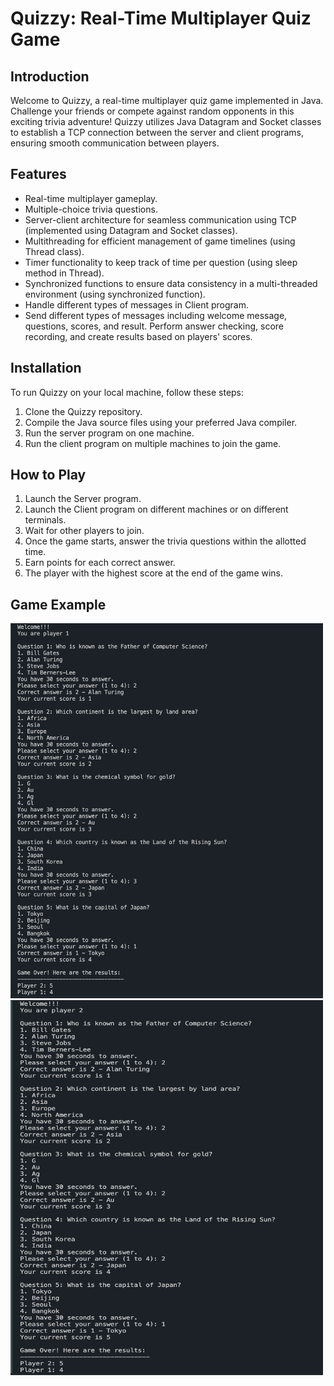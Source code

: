 # Quizzy: Real-Time Multiplayer Quiz Game

## Introduction
Welcome to Quizzy, a real-time multiplayer quiz game implemented in Java. Challenge your friends or compete against random opponents in this exciting trivia adventure! Quizzy utilizes Java Datagram and Socket classes to establish a TCP connection between the server and client programs, ensuring smooth communication between players.

## Features
- Real-time multiplayer gameplay.
- Multiple-choice trivia questions.
- Server-client architecture for seamless communication using TCP (implemented using Datagram and Socket classes).
- Multithreading for efficient management of game timelines (using Thread class).
- Timer functionality to keep track of time per question (using sleep method in Thread).
- Synchronized functions to ensure data consistency in a multi-threaded environment (using synchronized function).
- Handle different types of messages in Client program.
- Send different types of messages including welcome message, questions, scores, and result. Perform answer checking, score recording, and create results based on players' scores.

## Installation
To run Quizzy on your local machine, follow these steps:
1. Clone the Quizzy repository.
2. Compile the Java source files using your preferred Java compiler.
3. Run the server program on one machine.
4. Run the client program on multiple machines to join the game.

## How to Play
1. Launch the Server program.
2. Launch the Client program on different machines or on different terminals.
3. Wait for other players to join.
4. Once the game starts, answer the trivia questions within the allotted time.
5. Earn points for each correct answer.
6. The player with the highest score at the end of the game wins.

## Game Example
<img src="game_player_1.png" alt="Game 1" width="500" height="600">
<img src="game_player_2.png" alt="Game 2" width="500" height="600">
